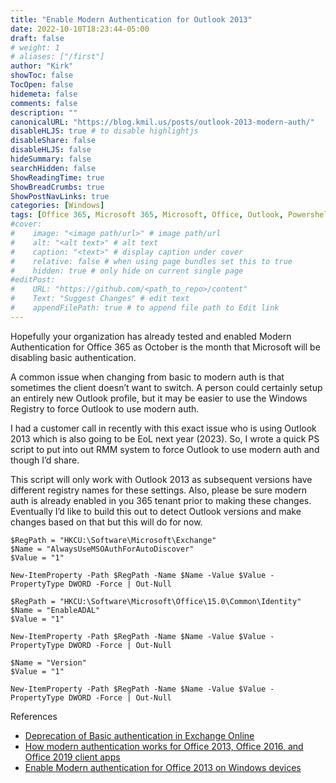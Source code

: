 ```yaml
---
title: "Enable Modern Authentication for Outlook 2013"
date: 2022-10-10T18:23:44-05:00
draft: false
# weight: 1
# aliases: ["/first"]
author: "Kirk"
showToc: false
TocOpen: false
hidemeta: false
comments: false
description: ""
canonicalURL: "https://blog.kmil.us/posts/outlook-2013-modern-auth/"
disableHLJS: true # to disable highlightjs
disableShare: false
disableHLJS: false
hideSummary: false
searchHidden: false
ShowReadingTime: true
ShowBreadCrumbs: true
ShowPostNavLinks: true
categories: [Windows]
tags: [Office 365, Microsoft 365, Microsoft, Office, Outlook, Powershell, registry]
#cover:
#    image: "<image path/url>" # image path/url
#    alt: "<alt text>" # alt text
#    caption: "<text>" # display caption under cover
#    relative: false # when using page bundles set this to true
#    hidden: true # only hide on current single page
#editPost:
#    URL: "https://github.com/<path_to_repo>/content"
#    Text: "Suggest Changes" # edit text
#    appendFilePath: true # to append file path to Edit link
---
```

Hopefully your organization has already tested and enabled Modern Authentication for Office 365 as October is the month that Microsoft will be disabling basic authentication. 

A common issue when changing from basic to modern auth is that sometimes the client doesn’t want to switch. A person could certainly setup an entirely new Outlook profile, but it may be easier to use the Windows Registry to force Outlook to use modern auth. 

I had a customer call in recently with this exact issue who is using Outlook 2013 which is also going to be EoL next year (2023). So, I wrote a quick PS script to put into out RMM system to force Outlook to use modern auth and though I’d share.

This script will only work with Outlook 2013 as subsequent versions have different registry names for these settings. Also, please be sure modern auth is already enabled in you 365 tenant prior to making these changes. Eventually I’d like to build this out to detect Outlook versions and make changes based on that but this will do for now. 

```
$RegPath = "HKCU:\Software\Microsoft\Exchange"
$Name = "AlwaysUseMSOAuthForAutoDiscover"
$Value = "1"

New-ItemProperty -Path $RegPath -Name $Name -Value $Value -PropertyType DWORD -Force | Out-Null 

$RegPath = "HKCU:\Software\Microsoft\Office\15.0\Common\Identity"
$Name = "EnableADAL"
$Value = "1"

New-ItemProperty -Path $RegPath -Name $Name -Value $Value -PropertyType DWORD -Force | Out-Null 

$Name = "Version"
$Value = "1"

New-ItemProperty -Path $RegPath -Name $Name -Value $Value -PropertyType DWORD -Force | Out-Null 
```

References
 - [Deprecation of Basic authentication in Exchange Online](https://learn.microsoft.com/en-us/exchange/clients-and-mobile-in-exchange-online/deprecation-of-basic-authentication-exchange-online)
 - [How modern authentication works for Office 2013, Office 2016, and Office 2019 client apps](https://learn.microsoft.com/en-us/microsoft-365/enterprise/modern-auth-for-office-2013-and-2016?view=o365-worldwide)
 - [Enable Modern authentication for Office 2013 on Windows devices](https://learn.microsoft.com/en-us/microsoft-365/admin/security-and-compliance/enable-modern-authentication?view=o365-worldwide)
